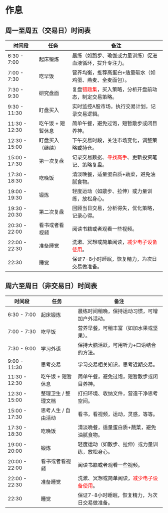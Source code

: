# 作息

## 周一至周五（交易日）时间表
| 时间段         | 任务                     | 备注                                   |
|----------------|--------------------------|----------------------------------------|
| 6:30 - 7:00   | 起床锻炼                 | 晨练（如跑步、瑜伽或力量训练）促进血液循环，提升专注力。 |
| 7:00 - 7:30   | 吃早饭                   | 营养均衡，推荐高蛋白+适量碳水（如鸡蛋、燕麦、全麦面包）。 |
| 7:30 - 9:30   | 研究盘面                 | 复盘<span style="color:red;">错题集</span>，买入策略，分析开盘前动态，制定交易策略。 |
| 9:30 - 11:30  | 盯盘买入                 | 实时监控A股市场，执行交易计划，记录交易逻辑。 |
| 11:30 - 12:30 | 吃午饭 + 短暂休息        | 简单午餐，避免过饱，短暂散步或闭目养神。 |
| 12:30 - 15:00 | 盯盘买入（继续）         | 下午交易时段，关注市场变化，调整策略或持仓。 |
| 15:00 - 17:30 | 第一次复盘               | 记录交易数据、<span style="color:red;">寻找高手</span>、更新投资笔记、策略复盘。 |
| 17:30 - 18:30 | 吃晚饭            | 清淡晚餐，适量蛋白质+蔬菜，避免油腻食物。                    |
| 19:00 - 19:30 | 锻炼              | 轻度运动（如散步、拉伸）或力量训练，放松身心。               |
| 19:30 - 20:30 | 第二次复盘           | 回顾当日交易，分析得失，优化策略，记录心得。                 |
| 20:30 - 22:00 | 看书或者看视频    | 阅读书籍或者观看一些视频。                                   |
| 22:00 - 22:30 | 准备睡觉          | 洗漱、冥想或简单阅读，<span style="color:red;">减少电子设备使用</span>。 |
| 22:30         | 睡觉              | 保证7-8小时睡眠，恢复精力，为次日交易做准备。                |

## 周六至周日（非交易日）时间表
| 时间段         | 任务                     | 备注                                   |
|----------------|--------------------------|----------------------------------------|
| 6:30 - 7:00   | 起床锻炼                 | 晨练时间稍晚，保持运动习惯，可增加户外活动。 |
| 7:00 - 7:30 | 吃早饭                   | 营养早餐，可稍丰富（如加水果或坚果）。 |
| 7:30 - 9:00   | 学习外语          | 保持大脑活跃，可用听力+口语结合的方法。                      |
| 9:00 - 11:30  | 思考交易          | 学习交易相关知识，思考近期交易。                             |
| 11:30 - 12:30 | 吃午饭 + 短暂休息 | 简单午餐，避免过饱，短暂散步或闭目养神。                     |
| 12:30 - 15:00 | 整理卫生 / 整理文档 | 打扫环境、收纳文件，营造干净思考空间。 |
| 15:00 - 17:30 | 思考人生 / 自由活动 | 看书，看视频，运动，灵感，等等。 |
| 17:30 - 18:30 | 吃晚饭            | 清淡晚餐，适量蛋白质+蔬菜，避免油腻食物。                    |
| 19:00 - 20:00 | 锻炼              | 轻度运动（如散步、拉伸）或力量训练，放松身心。               |
| 20:00 - 22:00 | 看书或者看视频    | 阅读书籍或者观看一些视频。                                   |
| 22:00 - 22:30 | 准备睡觉          | 洗漱、冥想或简单阅读，<span style="color:red;">减少电子设备使用</span>。 |
| 22:30         | 睡觉              | 保证7-8小时睡眠，恢复精力，为次日交易做准备。                |



